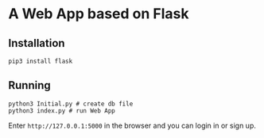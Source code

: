 # A Web App based on Flask

## Installation

```shell
pip3 install flask
```

## Running

```shell
python3 Initial.py # create db file
python3 index.py # run Web App
```

Enter `http://127.0.0.1:5000` in the browser and you can login in or sign up.
